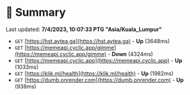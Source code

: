 # 📖 Summary
Last updated: **7/4/2023, 10:07:33 PTG "Asia/Kuala_Lumpur"**

- `GET` [https://hst.aytea.ga](https://hst.aytea.ga) - **Up** (3648ms)
- `GET` [https://memeapi.cyclic.app/gimme](https://memeapi.cyclic.app/gimme) - **Down** (4324ms)
- `GET` [https://memeapi.cyclic.app](https://memeapi.cyclic.app) - **Up** (1033ms)
- `GET` [https://klik.ml/health](https://klik.ml/health) - **Up** (1982ms)
- `GET` [https://dumb.onrender.com](https://dumb.onrender.com) - **Up** (938ms)
